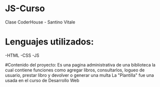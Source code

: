 # JS-Curso
Clase CoderHouse - Santino Vitale

# Lenguajes utilizados:
  -HTML
  -CSS
  -JS

#Contenido del proyecto:
Es una pagina administrativa de una biblioteca la cual contiene funciones como agregar libros, consultarlos, logueo de usuario, prestar libro y devolver o generar una multa
La "Plantilla" fue una usada en el curso de Desarrollo Web
